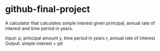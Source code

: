 # github-final-project

A calculator that calculates simple interest given principal, annual rate of interest and time period in years.

Input:
  p, principal amount
  y, time period in years
  r, annual rate of interest
Output:
  simple interest = p*t*r
